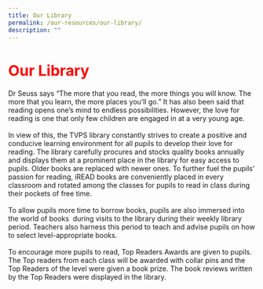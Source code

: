 ```yaml
---
title: Our Library
permalink: /our-resources/our-library/
description: ""
---
```


<h1 style="color:red;font-size:30px">Our Library</h1>
Dr Seuss says “The more that you read, the more things you will know. The more that you learn, the more places you’ll go.” It has also been said that reading opens one’s mind to endless possibilities. However, the love for reading is one that only few children are engaged in at a very young age.<br><br>
In view of this, the TVPS library constantly strives to create a positive and conducive learning environment for all pupils to develop their love for reading. The library carefully procures and stocks quality books annually and displays them at a prominent place in the library for easy access to pupils. Older books are replaced with newer ones. To further fuel the pupils’ passion for reading, iREAD books are conveniently placed in every classroom and rotated among the classes for pupils to read in class during their pockets of free time.<br><br>
To allow pupils more time to borrow books, pupils are also immersed into the world of books  during visits to the library during their weekly library period. Teachers also harness this period to teach and advise pupils on how to select level-appropriate books.<br><br>
To encourage more pupils to read, Top Readers Awards are given to pupils. The Top readers from each class will be awarded with collar pins and the Top Readers of the level were given a book prize. The book reviews written by the Top Readers were displayed in the library.</p>